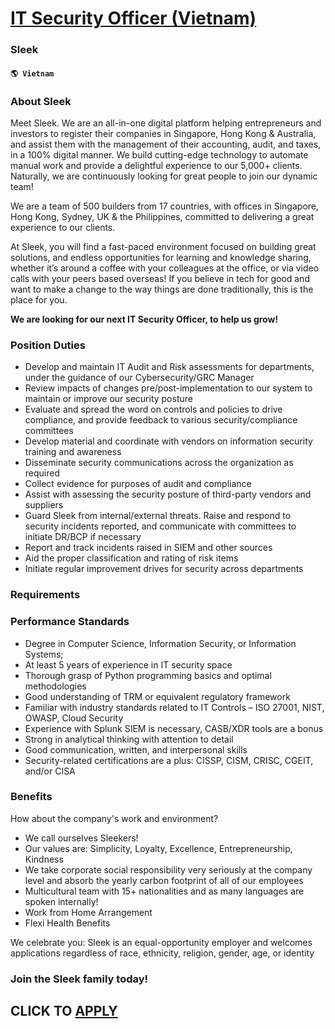 # [IT Security Officer (Vietnam)](https://www.remotewlb.com/apply/it-security-officer-vietnam-37705)  
### Sleek  
#### `🌎 Vietnam`  

### About Sleek

Meet Sleek. We are an all-in-one digital platform helping entrepreneurs and investors to register their companies in Singapore, Hong Kong & Australia, and assist them with the management of their accounting, audit, and taxes, in a 100% digital manner. We build cutting-edge technology to automate manual work and provide a delightful experience to our 5,000+ clients. Naturally, we are continuously looking for great people to join our dynamic team!

We are a team of 500 builders from 17 countries, with offices in Singapore, Hong Kong, Sydney, UK & the Philippines, committed to delivering a great experience to our clients.

At Sleek, you will find a fast-paced environment focused on building great solutions, and endless opportunities for learning and knowledge sharing, whether it’s around a coffee with your colleagues at the office, or via video calls with your peers based overseas! If you believe in tech for good and want to make a change to the way things are done traditionally, this is the place for you.

 **We are looking for our next IT Security Officer, to help us grow!**

### Position Duties

  * Develop and maintain IT Audit and Risk assessments for departments, under the guidance of our Cybersecurity/GRC Manager
  * Review impacts of changes pre/post-implementation to our system to maintain or improve our security posture
  * Evaluate and spread the word on controls and policies to drive compliance, and provide feedback to various security/compliance committees
  * Develop material and coordinate with vendors on information security training and awareness
  * Disseminate security communications across the organization as required
  * Collect evidence for purposes of audit and compliance
  * Assist with assessing the security posture of third-party vendors and suppliers
  * Guard Sleek from internal/external threats. Raise and respond to security incidents reported, and communicate with committees to initiate DR/BCP if necessary
  * Report and track incidents raised in SIEM and other sources
  * Aid the proper classification and rating of risk items
  * Initiate regular improvement drives for security across departments

### Requirements

### Performance Standards

  * Degree in Computer Science, Information Security, or Information Systems;
  * At least 5 years of experience in IT security space
  * Thorough grasp of Python programming basics and optimal methodologies
  * Good understanding of TRM or equivalent regulatory framework
  * Familiar with industry standards related to IT Controls – ISO 27001, NIST, OWASP, Cloud Security
  * Experience with Splunk SIEM is necessary, CASB/XDR tools are a bonus
  * Strong in analytical thinking with attention to detail
  * Good communication, written, and interpersonal skills
  * Security-related certifications are a plus: CISSP, CISM, CRISC, CGEIT, and/or CISA

### Benefits

How about the company's work and environment?

  * We call ourselves Sleekers!
  * Our values are: Simplicity, Loyalty, Excellence, Entrepreneurship, Kindness
  * We take corporate social responsibility very seriously at the company level and absorb the yearly carbon footprint of all of our employees
  * Multicultural team with 15+ nationalities and as many languages are spoken internally!
  * Work from Home Arrangement
  * Flexi Health Benefits   

We celebrate you: Sleek is an equal-opportunity employer and welcomes applications regardless of race, ethnicity, religion, gender, age, or identity

### Join the Sleek family today!

  
## CLICK TO [APPLY](https://www.remotewlb.com/apply/it-security-officer-vietnam-37705)

